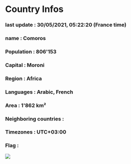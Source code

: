 # Country  Infos
### last update : 30/05/2021, 05:22:20 (France time)

### name : Comoros
### Population : 806'153
### Capital : Moroni
### Region : Africa
### Languages : Arabic, French
### Area : 1'862 km²
### Neighboring countries : 
### Timezones : UTC+03:00

### Flag :
![](https://restcountries.eu/data/com.svg)